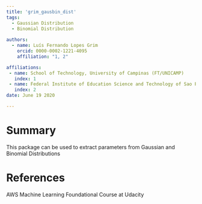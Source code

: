 ```yaml
---
title: 'grim_gausbin_dist'
tags:
  - Gaussian Distribution
  - Binomial Distribution
  
authors:
  - name: Luís Fernando Lopes Grim
    orcid: 0000-0002-1221-4095
    affiliation: "1, 2"

affiliations:
 - name: School of Technology, University of Campinas (FT/UNICAMP)
   index: 1
 - name: Federal Institute of Education Science and Technology of Sao Paulo (IFSP)
   index: 2
date: June 19 2020

---
```


# Summary

This package can be used to extract parameters from Gaussian and Binomial Distributions

# References

AWS Machine Learning Foundational Course at Udacity